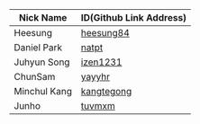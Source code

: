 |Nick Name|ID(Github Link Address)|
|-|-|
|Heesung|[heesung84](https://github.com/heesung84)|
|Daniel Park|[natpt](https://github.com/natpt)|
|Juhyun Song|[izen1231](https://github.com/izen1231)|
|ChunSam|[yayyhr](https://github.com/yayyhr)|
|Minchul Kang|[kangtegong](https://github.com/kangtegong)|
|Junho|[tuvmxm](https://github.com/tuvmxm)|

